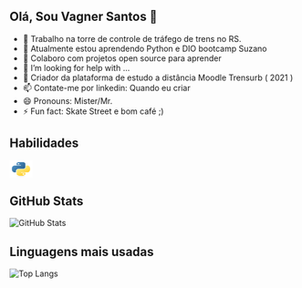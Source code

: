 ## Olá, Sou Vagner Santos 👋

- 🔭 Trabalho na torre de controle de tráfego de trens no RS.
- 🌱 Atualmente estou aprendendo Python e DIO bootcamp Suzano
- 👯 Colaboro com projetos open source para aprender
- 🤔 I’m looking for help with ...
- 💬 Criador da plataforma de estudo a distância Moodle Trensurb ( 2021 )
- 📫 Contate-me por linkedin: Quando eu criar
- 😄 Pronouns: Mister/Mr.
- ⚡ Fun fact: Skate Street e bom café
  ;)


## Habilidades
<img align="center" alt="Rafa-Python" height="30" width="40" src="https://raw.githubusercontent.com/devicons/devicon/master/icons/python/python-original.svg">


## GitHub Stats
![GitHub Stats](https://github-readme-stats.vercel.app/api?username=Vaggners&theme=transparent&bg_color=000&border_color=30A3DC&show_icons=true&icon_color=30A3DC&title_color=E94D5F&text_color=FFF)
## Linguagens mais usadas
![Top Langs](https://github-readme-stats-git-masterrstaa-rickstaa.vercel.app/api/top-langs/?username=Vaggners&layout=compact&bg_color=000&border_color=30A3DC&title_color=E94D5F&text_color=FFF)
